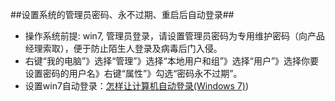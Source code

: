 
##设置系统的管理员密码、永不过期、重启后自动登录##

- 操作系统前提: win7, 管理员登录，请设置管理员密码为专用维护密码（向产品经理索取），便于防止陌生人登录及病毒后门入侵。
- 右键“我的电脑”》选择“管理”》选择“本地用户和组”》选择“用户”》选择你要设置密码的用户名》右键“属性”》勾选“密码永不过期”。
- 设置win7自动登录：[怎样让计算机自动登录(Windows 7)](http://jingyan.baidu.com/article/455a9950ec8ae8a16627788a.html)) 

